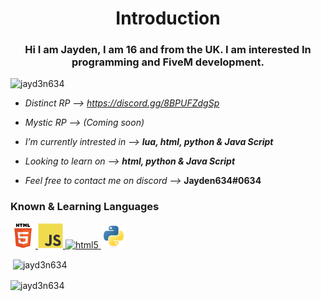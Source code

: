 <h1 align="center">Introduction</h1>
<h3 align="center">Hi I am Jayden, I am 16 and from the UK. I am interested In programming and FiveM development.</h3>

<p align="left"> <img src="https://komarev.com/ghpvc/?username=jayd3n634&label=Profile%20views&color=0e75b6&style=flat" alt="jayd3n634" /> </p>

- *Distinct RP --> https://discord.gg/8BPUFZdgSp*

- *Mystic RP --> (Coming soon)*

- *I’m currently intrested in --> **lua, html, python & Java Script***

- *Looking to learn on --> **html, python & Java Script***

- *Feel free to contact me on discord -->* **Jayden634#0634**

<h3 align="left">Known & Learning Languages</h3>
<p align="left"> <a href="https://www.w3.org/html/" target="_blank" rel="noreferrer"> <img src="https://raw.githubusercontent.com/devicons/devicon/master/icons/html5/html5-original-wordmark.svg" alt="html5" width="40" height="40"/> </a> <a href="https://developer.mozilla.org/en-US/docs/Web/JavaScript" target="_blank" rel="noreferrer"> <img src="https://raw.githubusercontent.com/devicons/devicon/master/icons/javascript/javascript-original.svg" alt="javascript" width="40" height="40"/> </a>
<a href="https://www.lua.org/" target="_blank" rel="noreferrer"> <img src="https://i1.wp.com/programmingzen.com/wp-content/uploads/2007/09/lua_logo.png?w=1060" alt="html5" width="40" height="40"/> </a> <a href="https://www.python.org" target="_blank" rel="noreferrer"> <img src="https://raw.githubusercontent.com/devicons/devicon/master/icons/python/python-original.svg" alt="python" width="40" height="40"/> </a> </p>

<p>&nbsp;<img align="center" src="https://github-readme-stats.vercel.app/api?username=jayd3n634&show_icons=true&locale=en" alt="jayd3n634" /></p>

<p><img align="center" src="https://github-readme-streak-stats.herokuapp.com/?user=jayd3n634&" alt="jayd3n634" /></p>
